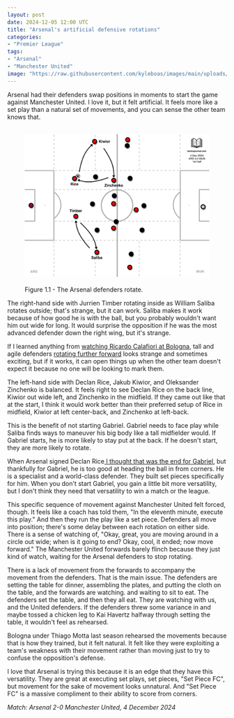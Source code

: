 ```yaml
---
layout: post
date: 2024-12-05 12:00 UTC
title: "Arsenal's artificial defensive rotations"
categories:
- "Premier League"
tags:
- "Arsenal"
- "Manchester United"
image: "https://raw.githubusercontent.com/kyleboas/images/main/uploads/2024/12/04/Image-04Dec2024_18:07:53.png"
---
```


Arsenal had their defenders swap positions in moments to start the game against Manchester United. I love it, but it felt artificial. It feels more like a set play than a natural set of movements, and you can sense the other team knows that.

<!---more--->

<figure>
    <img src="https://raw.githubusercontent.com/kyleboas/images/main/uploads/2024/12/04/Image-04Dec2024_18:07:53.png">
    <figcaption>Figure 1.1 - The Arsenal defenders rotate.</figcaption>
</figure>

The right-hand side with Jurrien Timber rotating inside as William Saliba rotates outside; that's strange, but it can work. Saliba makes it work because of how good he is with the ball, but you probably wouldn't want him out wide for long. It would surprise the opposition if he was the most advanced defender down the right wing, but it's strange.

If I learned anything from [watching Ricardo Calafiori at Bologna](https://tacticsjournal.com/2024/04/23/bologna-rotate-to-free-calafiori/), tall and agile defenders [rotating further forward](https://tacticsjournal.com/2024/05/21/calafiori-continues-his-run/) looks strange and sometimes exciting, but if it works, it can open things up when the other team doesn't expect it because no one will be looking to mark them.

The left-hand side with Declan Rice, Jakub Kiwior, and Oleksander Zinchenko is balanced. It feels right to see Declan Rice on the back line, Kiwior out wide left, and Zinchenko in the midfield. If they came out like that at the start, I think it would work better than their preferred setup of Rice in midfield, Kiwior at left center-back, and Zinchenko at left-back. 

This is the benefit of not starting Gabriel. Gabriel needs to face play while Saliba finds ways to maneuver his big body like a tall midfielder would. If Gabriel starts, he is more likely to stay put at the back. If he doesn't start, they are more likely to rotate.

When Arsenal signed Declan Rice[ I thought that was the end for Gabriel](https://tacticsjournal.com/2023/12/13/arsenal-trial-declan-rice-at-center-back/), but thankfully for Gabriel, he is too good at heading the ball in from corners. He is a specialist and a world-class defender. They built set pieces specifically for him. When you don't start Gabriel, you gain a little bit more versatility, but I don't think they need that versatility to win a match or the league.

This specific sequence of movement against Manchester United felt forced, though. It feels like a coach has told them, "In the eleventh minute, execute this play." And then they run the play like a set piece. Defenders all move into position; there's some delay between each rotation on either side. There is a sense of watching of, "Okay, great, you are moving around in a circle out wide; when is it going to end? Okay, cool, it ended; now move forward." The Manchester United forwards barely flinch because they just kind of watch, waiting for the Arsenal defenders to stop rotating.

There is a lack of movement from the forwards to accompany the movement from the defenders. That is the main issue. The defenders are setting the table for dinner, assembling the plates, and putting the cloth on the table, and the forwards are watching. and waiting to sit to eat. The defenders set the table, and then they all eat. They are watching with us, and the United defenders. If the defenders threw some variance in and maybe tossed a chicken leg to Kai Havertz halfway through setting the table, it wouldn't feel as rehearsed.

Bologna under Thiago Motta last season rehearsed the movements because that is how they trained, but it felt natural. It felt like they were exploiting a team's weakness with their movement rather than moving just to try to confuse the opposition's defense.

I love that Arsenal is trying this because it is an edge that they have this versatility. They are great at executing set plays, set pieces, "Set Piece FC", but movement for the sake of movement looks unnatural. And "Set Piece FC" is a massive compliment to their ability to score from corners.

*Match: Arsenal 2-0 Manchester United, 4 December 2024*
